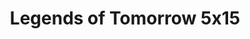 ---
layout: episodios
title: "Legends of Tomorrow 5x15"
url_serie_padre: 'legends-of-tomorrow/temporada-5'
category: 'series'
capitulo: 'yes'
anio: '2020'
prev: 'capitulo-14'
proximo: ''
sandbox: allow-same-origin allow-forms
idioma: 'Subtitulado'
calidad: 'Full HD'
reproductores_otros: ["https://gdriveplayer.me/embed2.php?link=C3wNpUtiTgNULOcTR4SN5Q9iOePlCgelQGXBQ%252FtHPZ%252FnthQWe2WBCrJX4k70q7etjPwFA%252FqEdsTcMZBnEpaAH415Fq8MNoj%252Bz2rg7Ntf56XDxn8rOwQcMDkJuKOs0VqfzWWlApFgQx%252BBY%252FHv6PqeAdRrqkDCiE%252B7klv2akaJDJtYPqVaMSmaXbQ3cFNpfXdUaSFfTREx2CUooX7PSy5jtJ","Subtitulado","https://player.premiumstream.live/player.php?id=NTM3NA&sub=","Subtitulado","https://mstream.press/troa4wkl3tsj","Subtitulado"]
reproductores_fembed: ["https://feurl.com/v/13l-6cjj5z-p8q0?hls4=yes","Subtitulado","https://feurl.com/v/0epy4allqeeq0ng","Subtitulado","https://feurl.com/v/nyxj5i22m3py153","Subtitulado"]
reproductor: 'fembed'
clasificacion: '+10'
tags:
- Ciencia-Ficcion
---